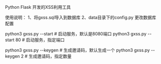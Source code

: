 Python Flask 开发的XSS利用工具

使用说明：
1、将gxss.sql导入到数据库
2、data目录下的config.py 更改数据库配置

python3 gxss.py --start  # 启动服务，默认是8080端口
python3 gxss.py --start 80 # 启动服务，指定端口

python3 gxss.py --keygen # 生成邀请码，默认生成一个
python3 gxss.py --keygen 2 # 生成邀请码，指定数量
